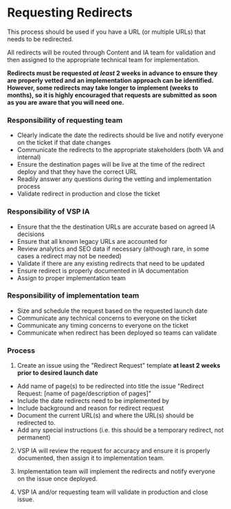 # Requesting Redirects

This process should be used if you have a URL (or multiple URLs) that needs to be redirected.

All redirects will be routed through Content and IA team for validation and then assigned to the appropriate technical team for implementation. 

**Redirects must be requested *at least* 2 weeks in advance to ensure they are properly vetted and an implementation approach can be identified. However, some redirects may take longer to implement (weeks to months), so it is highly encouraged that requests are submitted as soon as you are aware that you will need one.**

### Responsibility of requesting team
- Clearly indicate the date the redirects should be live and notify everyone on the ticket if that date changes
- Communicate the redirects to the appropriate stakeholders (both VA and internal)
- Ensure the destination pages will be live at the time of the redirect deploy and that they have the correct URL
- Readily answer any questions during the vetting and implementation process
- Validate redirect in production and close the ticket

### Responsibility of VSP IA
- Ensure that the the destination URLs are accurate based on agreed IA decisions
- Ensure that all known legacy URLs are accounted for
- Review analytics and SEO data if necessary (although rare, in some cases a redirect may not be needed)
- Validate if there are any existing redirects that need to be updated
- Ensure redirect is properly documented in IA documentation
- Assign to proper implementation team

### Responsibility of implementation team
- Size and schedule the request based on the requested launch date
- Communicate any technical concerns to everyone on the ticket
- Communicate any timing concerns to everyone on the ticket
- Communicate when redirect has been deployed so teams can validate

### Process

1. Create an issue using the "Redirect Request" template **at least 2 weeks prior to desired launch date**

- Add name of page(s) to be redirected into title the issue "Redirect Request: [name of page/description of pages]"
- Include the date redirects need to be implemented by
- Include background and reason for redirect request
- Document the current URL(s) and where the URL(s) should be redirected to.  
- Add any special instructions (i.e. this should be a temporary redirect, not permanent)

2. VSP IA will review the request for accuracy and ensure it is properly documented, then assign it to implementation team.

3. Implementation team will implement the redirects and notify everyone on the issue once deployed.

4. VSP IA and/or requesting team will validate in production and close issue. 


